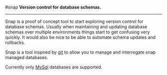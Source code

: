 #snap
**Version control for database schemas.**

---
Snap is a proof of concept tool to start exploring version control for database schemas. Usually when maintaining and updating database schemas over multiple environments things start to get confusing very quickly. It would also be nice to be able to automate schema updates and rollbacks.

Snap is a tool inspired by [git](http://git-scm.com/) to allow you to manage and interrogate snap managed databases.

Currently only [MySql](http://www.mysql.com/) databases are supported.
